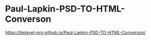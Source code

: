 # Paul-Lapkin-PSD-TO-HTML-Converson
https://belayet-pro.github.io/Paul-Lapkin-PSD-TO-HTML-Converson/
